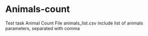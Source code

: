 # Animals-count
Test task Animal Count
File animals_list.csv include list of animals parameters, separated with comma
 
